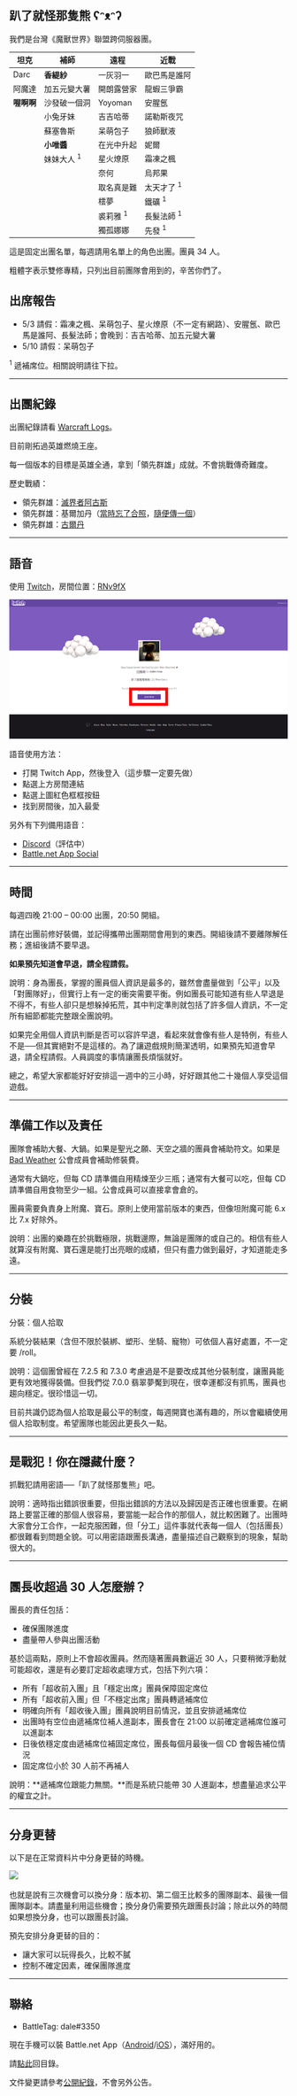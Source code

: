 ## 趴了就怪那隻熊 ʕᵔᴥᵔʔ

我們是台灣《魔獸世界》聯盟跨伺服器團。

| **坦克** | **補師** | **遠程** | **近戰** |
| --- | --- | --- | --- |
| Darc | **香緹紗** | 一灰羽一 | 歐巴馬是誰阿 |
| 阿魔達 | 加五元變大薯 | 開朗露營家 | 龍蝦三爭霸 |
| **喔啊啊** | 沙發破一個洞 | Yoyoman | 安腥氬 |
| | 小兔牙妹 | 吉吉哈蒂 | 諾勒斯夜咒 |
| | 蘇塞魯斯 | 呆萌包子 | 狼師獸液 |
| | **小唯醬** | 在光中升起 | 妮爾 |
| | 妹妹大人 <sup>1</sup> | 星火燎原 | 霜凍之楓 |
| | | 奈何 | 烏邦果 |
| | | 取名真是難 | 太天才了 <sup>1</sup> |
| | | 橒夢 | 鐵礦 <sup>1</sup> |
| | | 裘莉雅 <sup>1</sup> | 長髮法師 <sup>1</sup> |
| | | 獨孤娜娜 | 先發 <sup>1</sup> |

這是固定出團名單，每週請用名單上的角色出團。團員 34 人。

粗體字表示雙修專精，只列出目前團隊會用到的，辛苦你們了。

## 出席報告

- 5/3 請假：霜凍之楓、呆萌包子、星火燎原（不一定有網路）、安腥氬、歐巴馬是誰阿、長髮法師；會晚到：吉吉哈蒂、加五元變大薯
- 5/10 請假：呆萌包子

<sup>1</sup> 遞補席位。相關說明請往下拉。

---

## 出團紀錄

出團紀錄請看 [Warcraft Logs](http://tinyurl.com/dalewarcraftlogs)。

目前剛拓過英雄燃燒王座。

每一個版本的目標是英雄全通，拿到「領先群雄」成就。不會挑戰傳奇難度。

歷史戰績：
- 領先群雄：[滅界者阿古斯](aotc_argus.jpg)
- 領先群雄：基爾加丹（[當時忘了合照](aotc_kiljaeden.jpg)，[隨便傳一個](aotc_kiljaeden2.jpg)）
- 領先群雄：[古爾丹](aotc_guldan.jpg)

---

## 語音

使用 [Twitch](https://app.twitch.tv/download)，房間位置：[RNv9fX](https://invite.twitch.tv/RNv9fX)

![](twitch.png)

語音使用方法：
- 打開 Twitch App，然後登入（這步驟一定要先做）
- 點選上方房間連結
- 點選上圖紅色框框按鈕
- 找到房間後，加入最愛

另外有下列備用語音：
- [Discord](https://discord.gg/Jyn6ERe)（評估中）
- [Battle.net App Social](https://blizzard.com/invite/MpAJNTMNA)

---

## 時間

每週四晚 21:00 – 00:00 出團，20:50 開組。

請在出團前修好裝備，並記得攜帶出團期間會用到的東西。開組後請不要離隊解任務；進組後請不要早退。

**如果預先知道會早退，請全程請假。**

說明：身為團長，掌握的團員個人資訊是最多的，雖然會盡量做到「公平」以及「對團隊好」，但實行上有一定的衝突需要平衡。例如團長可能知道有些人早退是不得不，有些人卻只是想躲掉拓荒，其中判定準則就包括了許多個人資訊，不一定所有細節都能完整跟全團說明。

如果完全用個人資訊判斷是否可以容許早退，看起來就會像有些人是特例，有些人不是──但其實絕對不是這樣的。為了讓遊戲規則簡潔透明，如果預先知道會早退，請全程請假。人員調度的事情讓團長煩惱就好。

總之，希望大家都能好好安排這一週中的三小時，好好跟其他二十幾個人享受這個遊戲。

---

## 準備工作以及責任

團隊會補助大餐、大鍋。如果是聖光之願、天空之牆的團員會補助符文。如果是 [Bad Weather](https://dalechou.github.io/wow/) 公會成員會補助修裝費。

通常有大鍋吃，但每 CD 請準備自用精煉至少三瓶；通常有大餐可以吃，但每 CD 請準備自用食物至少一組。公會成員可以直接拿會倉的。

團員需要負責身上附魔、寶石。原則上使用當前版本的東西，但像坦附魔可能 6.x 比 7.x 好除外。

說明：出團的樂趣在於挑戰極限，挑戰邊際，無論是團隊的或自己的。相信有些人就算沒有附魔、寶石還是能打出亮眼的成績，但只有盡力做到最好，才知道能走多遠。

---

## 分裝

分裝：個人拾取

系統分裝結果（含但不限於裝綁、塑形、坐騎、寵物）可依個人喜好處置，不一定要 /roll。

說明：這個團曾經在 7.2.5 和 7.3.0 考慮過是不是要改成其他分裝制度，讓團員能更有效地獲得裝備。但我們從 7.0.0 翡翠夢魘到現在，很幸運都沒有抓馬，團員也趨向穩定。很珍惜這一切。

目前共識仍認為個人拾取是最公平的制度，每週開寶也滿有趣的，所以會繼續使用個人拾取制度。希望團隊也能因此更長久一點。

---

## 是戰犯！你在隱藏什麼？

抓戰犯請用密語──「趴了就怪那隻熊」吧。

說明：適時指出錯誤很重要，但指出錯誤的方法以及歸因是否正確也很重要。在網路上要當正確的那個人很容易，要當能一起合作的那個人，就比較困難了。出團時大家會分工合作，一起克服困難，但「分工」這件事就代表每一個人（包括團長）都很難看到問題全貌。可以用密語跟團長溝通，盡量描述自己觀察到的現象，幫助很大的。

---

## 團長收超過 30 人怎麼辦？

團長的責任包括：
- 確保團隊進度
- 盡量帶人參與出團活動

基於這兩點，原則上不會超收團員。然而隨著團員數逼近 30 人，只要稍微浮動就可能超收，還是有必要訂定超收處理方式，包括下列六項：
- 所有「超收前入團」且「穩定出席」團員保障固定席位
- 所有「超收前入團」但「不穩定出席」團員轉遞補席位
- 明確向所有「超收後入團」團員說明目前情況，並且安排遞補席位
- 出團時有空位由遞補席位補人進副本，團長會在 21:00 以前確定遞補席位誰可以進副本
- 日後依穩定度由遞補席位補固定席位，團長每個月最後一個 CD 會報告補位情況
- 固定席位小於 30 人前不再補人

說明：**遞補席位跟能力無關。**而是系統只能帶 30 人進副本，想盡量追求公平的權宜之計。

---

## 分身更替

以下是在正常資料片中分身更替的時機。

![](https://dalechou.github.com/wow/roadmap.png)

也就是說有三次機會可以換分身：版本初、第二個王比較多的團隊副本、最後一個團隊副本。請盡量利用這些機會；換分身仍需要預先跟團長討論；除此以外的時間如果想換分身，也可以跟團長討論。

預先安排分身更替的目的：
- 讓大家可以玩得長久，比較不膩
- 控制不確定因素，確保團隊進度

---

## 聯絡

- BattleTag: dale#3350

現在手機可以裝 Battle.net App（[Android](https://play.google.com/store/apps/details?id=com.blizzard.messenger)/[iOS](https://itunes.apple.com/us/app/blizzard-battle-net/id1241040030)），滿好用的。

請[點此](https://dalechou.github.io/wow/)回目錄。

文件變更請參考[公開紀錄](https://github.com/dalechou/wow/commits/master/raid.md)，不會另外公告。
